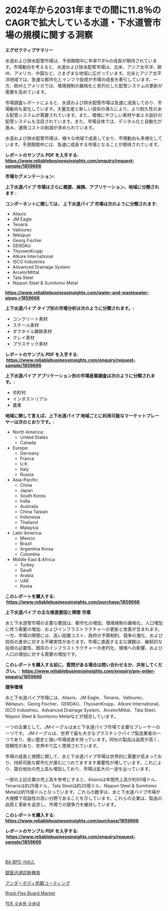 <p><h1>2024年から2031年までの間に11.8％のCAGRで拡大している水道・下水道管市場の規模に関する洞察</h1></p><p><strong>エグゼクティブサマリー</strong></p>
<p><p>水道および排水配管市場は、予測期間中に年率11.8％の成長が期待されています。市場動向を考えると、水道および排水配管市場は、北米、アジア太平洋、欧州、アメリカ、中国など、さまざまな地域に広がっています。北米とアジア太平洋地域では、急速な都市化とインフラ投資が市場の成長を牽引しています。一方、欧州とアメリカでは、環境規制の厳格化と老朽化した配管システムの更新が需要を高めています。</p><p>市場調査レポートによると、水道および排水配管市場は急速に成長しており、市場動向も変化しています。大量生産と新しい技術の導入により、より耐久性のある配管システムが需要されています。また、環境にやさしい素材や省エネ設計の配管システムも注目されています。また、市場全体では、デジタル化と自動化が進み、運用コストの削減が求められています。</p><p>水道および排水配管市場は、様々な地域で成長しており、市場動向も多様化しています。予測期間中には、急速に成長する市場となることが期待されています。</p></p>
<p><strong>レポートのサンプル PDF を入手する: <a href="https://www.reliablebusinessinsights.com/enquiry/request-sample/1859666">https://www.reliablebusinessinsights.com/enquiry/request-sample/1859666</a></strong></p>
<p><strong>市場セグメンテーション:</strong></p>
<p><strong> 上下水道パイプ 市場はさらに概要、展開、アプリケーション、地域に分類されます :</strong></p>
<p><strong>コンポーネントに関しては、 上下水道パイプ 市場は次のように分類されます: &nbsp;</strong></p>
<p><ul><li>Aliaxis</li><li>JM Eagle</li><li>Tenaris</li><li>Vallourec</li><li>Welspun</li><li>Georg Fischer</li><li>GERDAU</li><li>ThyssenKrupp</li><li>Atkore International</li><li>ISCO Industries</li><li>Advanced Drainage System</li><li>ArcelorMittal</li><li>Tata Steel</li><li>Nippon Steel & Sumitomo Metal</li></ul></p>
<p><strong><a href="https://www.reliablebusinessinsights.com/water-and-wastewater-pipes-r1859666">https://www.reliablebusinessinsights.com/water-and-wastewater-pipes-r1859666</a></strong></p>
<p><strong> 上下水道パイプ タイプ別の市場分析は次のように分類されます。:</strong></p>
<p><ul><li>コンクリート素材</li><li>スチール素材</li><li>ダクタイル鋳鉄素材</li><li>クレイ素材</li><li>プラスチック素材</li></ul></p>
<p><strong>レポートのサンプル PDF を入手する: &nbsp;<a href="https://www.reliablebusinessinsights.com/enquiry/request-sample/1859666">https://www.reliablebusinessinsights.com/enquiry/request-sample/1859666</a></strong></p>
<p><strong> 上下水道パイプ アプリケーション別の市場産業調査は次のように分類されます。:</strong></p>
<p><ul><li>市町村</li><li>インダストリアル</li><li>農業</li></ul></p>
<p><strong>地域に関して言えば、上下水道パイプ 地域ごとに利用可能なマーケットプレーヤーは次のとおりです。:</strong></p>
<p><ul>
    <li>
        North America:
        <ul>
            <li>United States</li>
            <li>Canada</li>
        </ul>
    </li>
    <li>
        Europe:
        <ul>
            <li>Germany</li>
            <li>France</li>
            <li>U.K.</li>
            <li>Italy</li>
            <li>Russia</li>
        </ul>
    </li>
    <li>
        Asia-Pacific:
        <ul>
            <li>China</li>
            <li>Japan</li>
            <li>South Korea</li>
            <li>India</li>
            <li>Australia</li>
            <li>China Taiwan</li>
            <li>Indonesia</li>
            <li>Thailand</li>
            <li>Malaysia</li>
        </ul>
    </li>
    <li>
        Latin America:
        <ul>
            <li>Mexico</li>
            <li>Brazil</li>
            <li>Argentina Korea</li>
            <li>Colombia</li>
        </ul>
    </li>
    <li>
        Middle East & Africa:
        <ul>
            <li>Turkey</li>
            <li>Saudi</li>
            <li>Arabia</li>
            <li>UAE</li>
            <li>Korea</li>
        </ul>
    </li>
    </ul></p>
<p><strong>このレポートを購入する: &nbsp;<a href="https://www.reliablebusinessinsights.com/purchase/1859666">https://www.reliablebusinessinsights.com/purchase/1859666</a></strong></p>
<p><strong>上下水道パイプ の主な推進要因と障壁 市場</strong></p>
<p><p>水と下水道管市場の主要な要因は、都市化の増加、環境規制の厳格化、人口増加に伴う需要の増加、およびインフラストラクチャーの更新と改善が含まれます。一方、市場の障壁には、高い設置コスト、政府の予算制約、競争の激化、および技術の進歩に対する不確実性があります。市場に直面する主な課題は、継続的な投資の必要性、既存のインフラストラクチャーの老朽化、環境への影響、および人口の増加に対する需要の増加です。</p></p>
<p><strong>このレポートを購入する前に、質問がある場合は問い合わせるか、共有してください。:&nbsp; <a href="https://www.reliablebusinessinsights.com/enquiry/pre-order-enquiry/1859666">https://www.reliablebusinessinsights.com/enquiry/pre-order-enquiry/1859666</a></strong></p>
<p><strong>競争環境</strong></p>
<p><p>水と下水道パイプ市場には、Aliaxis、JM Eagle、Tenaris、Vallourec、Welspun、Georg Fischer、GERDAU、ThyssenKrupp、Atkore International、ISCO Industries、Advanced Drainage System、ArcelorMittal、Tata Steel、Nippon Steel & Sumitomo Metalなどが競合しています。</p><p>一つの企業として、JMイーグルは水と下水道パイプ市場で主要なプレーヤーの一つです。 JMイーグルは、世界で最も大きなプラスチックパイプ製造業者の一つであり、長い歴史と強い市場成長を持っています。同社の製品は品質が高く、信頼性があり、世界中で広く使用されています。</p><p>市場の成長と規模に関して、水と下水道パイプ市場は世界的に需要が高まっており、持続可能な都市化が進むにつれてますます重要性が増しています。これにより、競合他社の売上高も増加しており、市場は拡大の一途を辿っています。</p><p>一部の上記企業の売上高を参考にすると、Aliaxisは年間売上高が約50億ドル、Tenarisは約25億ドル、Tata Steelは約20億ドル、Nippon Steel & Sumitomo Metalは約15億ドルとなっています。これらの数字は、水と下水道パイプ市場が大規模で収益性の高い分野であることを示しています。これらの企業は、製品の品質と革新を追求し、市場での競争力を維持しています。</p></p>
<p><strong>このレポートを購入する: &nbsp; <a href="https://www.reliablebusinessinsights.com/purchase/1859666">https://www.reliablebusinessinsights.com/purchase/1859666</a></strong></p>
<p><strong>レポートのサンプル PDF を入手する: &nbsp;<a href="https://www.reliablebusinessinsights.com/enquiry/request-sample/1859666">https://www.reliablebusinessinsights.com/enquiry/request-sample/1859666</a></strong><strong></strong></p>
<p>&nbsp;</p>
<p><p><a href="https://github.com/JeromeRtyau89966/Market-Research-Report-List-2/blob/main/4566676103219.md">BA BPO 서비스</a></p><p><a href="https://github.com/MosesSpinka1914/Market-Research-Report-List-2/blob/main/3552108108471.md">獣医迅速診断検査</a></p><p><a href="https://github.com/bevdtkn4419963/Market-Research-Report-List-2/blob/main/9341313108468.md">アンダーボディ防錆コーティング</a></p><p><a href="https://issuu.com/reportprime-2/docs/rigid-flex-board-market-size-2030.pptx">Rigid-Flex Board Market</a></p><p><a href="https://github.com/TimmyMann6767/Market-Research-Report-List-2/blob/main/6559411103218.md">척추 수술용 수술대</a></p></p>